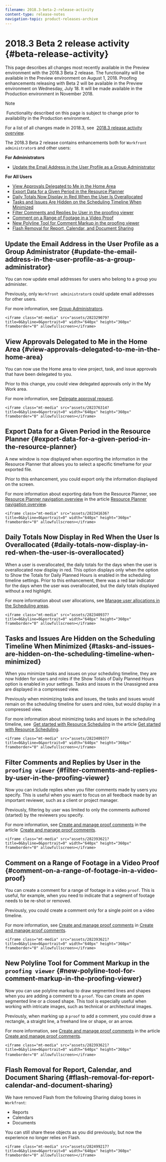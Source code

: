 ```yaml
---
filename: 2018.3-beta-2-release-activity
content-type: release-notes
navigation-topic: product-releases-archive
---
```





# 2018.3 Beta 2 release activity {#beta-release-activity}

This page describes all changes most recently available in the Preview environment with the 2018.3 Beta 2 release.&nbsp;The functionality will be available in the Preview environment on August 1, 2018.&nbsp;Proofing enhancements releasing with Beta 2 will be available in the Preview environment on Wednesday, July 18. It will be made available in&nbsp;the Production environment in November 2018.


>[!NOTE]
>
>&nbsp;Functionality described on this page is subject to change prior to availability in the Production environment.


For a list of all changes made in 2018.3, see&nbsp; [2018.3 release activity overview](2018.3-release-activity-overview.md).


The 2018.3 Beta 2 release contains enhancements both for `Workfront administrator`s and other users:


**For Administrators** 



* [Update the Email Address in the User Profile as a Group Administrator](#update-user-email-addresses-as-a-group-administrator) 


**For All Users** 



* [View Approvals Delegated to Me in the Home Area](#view-approvals-delegated-to-me-in-the-home-area) 
* [Export Data for a Given Period in the Resource Planner](#export-data-for-a-given-period-in-the-resource-planner) 
* [Daily Totals Now Display in Red When the User Is Overallocated](#daily-totals-now-display-in-red-when-the-user-is-overallocated) 
* [Tasks and Issues Are Hidden on the Scheduling Timeline When Minimized](#tasks-and-issues-are-hidden-on-the-scheduling-timeline-when-minimized) 
* [Filter Comments and Replies by User in the proofing viewer](#filter-comments-and-replies-by-user-in-the-proofing-viewer) 
* [Comment on a Range of Footage in a Video Proof](#comment-on-a-range-of-footage-in-a-video-proof) 
* [New Polyline Tool for Comment Markup in the proofing viewer](#new-polyline-tool-for-comment-markup-in-the-proofing-viewer) 
* [Flash Removal for Report, Calendar, and Document Sharing](#flash-removal-for-report-calendar-and-document-sharing) 




## Update the Email Address in the User Profile as a Group Administrator {#update-the-email-address-in-the-user-profile-as-a-group-administrator}

You can now update email addresses for users who belong to a group you administer.&nbsp;


Previously, only `Workfront administrator`s could update email addresses for other users.&nbsp;


For more information, see [Group Administrators](group-administrators.md).


`<iframe class="mt-media" src="assets/282329079?title=0&byline=0&portrait=0" width="640px" height="360px" frameborder="0" allowfullscreen></iframe>` 


## View Approvals Delegated to Me in the Home Area {#view-approvals-delegated-to-me-in-the-home-area}

You can now use the Home area to view project, task, and issue approvals that have been delegated to you.


Prior to this change, you could view delegated approvals only in the My Work area.


For more information, see [Delegate approval request](delegate-approval-requests.md).


`<iframe class="mt-media" src="assets/282376314?title=0&byline=0&portrait=0" width="640px" height="360px" frameborder="0" allowfullscreen></iframe>` 


## Export Data for a Given Period in the Resource Planner {#export-data-for-a-given-period-in-the-resource-planner}

A new window is now displayed when exporting the information in the Resource Planner that allows you to select a specific timeframe for your exported file.


Prior to this enhancement, you could export only the information displayed on the screen.


For more information about exporting data from the Resource Planner, see [Resource Planner navigation overview](resource-planner-navigation.md)&nbsp;in the article [Resource Planner navigation overview](resource-planner-navigation.md).


`<iframe class="mt-media" src="assets/282341636?title=0&byline=0&portrait=0" width="640px" height="360px" frameborder="0" allowfullscreen></iframe>` 


## Daily Totals Now Display in Red When the User Is Overallocated {#daily-totals-now-display-in-red-when-the-user-is-overallocated}

When a user is overallocated, the daily totals for the days when the user is overallocated now display in red.&nbsp;This option displays only when the option to Show the Totals for Daily Planned Hours is enabled in the scheduling timeline settings. Prior to this enhancement, there was a red bar indicator for the days when the user was overallocated, but the daily totals displayed without a red highlight.


For more information about user allocations, see [Manage user allocations in the Scheduling areas](manage-allocations-scheduling-areas.md).


`<iframe class="mt-media" src="assets/282340937?title=0&byline=0&portrait=0" width="640px" height="360px" frameborder="0" allowfullscreen></iframe>` 


## Tasks and Issues Are Hidden on the Scheduling Timeline When Minimized {#tasks-and-issues-are-hidden-on-the-scheduling-timeline-when-minimized}

When you minimize tasks and issues on your scheduling timeline, they are now hidden for users and roles if the Show Totals of Daily Planned Hours option is enabled in your settings. Tasks and issues in the Unassigned area are displayed in a compressed view.


Previously when minimizing tasks and issues, the tasks and issues would remain on the scheduling timeline for users and roles, but would display in a compressed view.


For more information about minimizing tasks and issues in the scheduling timeline, see&nbsp; [Get started with Resource Scheduling](get-started-resource-scheduling.md)&nbsp;in the article [Get started with Resource Scheduling](get-started-resource-scheduling.md).


`<iframe class="mt-media" src="assets/282340937?title=0&byline=0&portrait=0" width="640px" height="360px" frameborder="0" allowfullscreen></iframe>` 


## Filter Comments and Replies by User in the `proofing viewer` {#filter-comments-and-replies-by-user-in-the-proofing-viewer}

Now you can include replies when you filter comments made by users you specify. This is useful when you want to focus on all feedback made by an important reviewer, such as a client or project manager.


Previously, filtering by user was limited to only the comments authored (started) by the reviewers you specify.


For more information, see [Create and manage proof comments](create-manage-proof-comments.md) in the article&nbsp; [Create and manage proof comments](create-manage-proof-comments.md).


`<iframe class="mt-media" src="assets/282393621?title=0&byline=0&portrait=0" width="640px" height="360px" frameborder="0" allowfullscreen></iframe>` 


## Comment on a Range of Footage in a Video Proof {#comment-on-a-range-of-footage-in-a-video-proof}

You can create a comment for a range of footage in a video `proof`. This is useful, for example, when you need to indicate that a segment of footage needs to be re-shot or removed.


Previously, you could create a comment only for a single point on a video timeline.


For more information, see [Create and manage proof comments](create-manage-proof-comments.md) in [Create and manage proof comments](create-manage-proof-comments.md).


`<iframe class="mt-media" src="assets/282393621?title=0&byline=0&portrait=0" width="640px" height="360px" frameborder="0" allowfullscreen></iframe>` 


## New Polyline Tool for Comment Markup in the `proofing viewer` {#new-polyline-tool-for-comment-markup-in-the-proofing-viewer}

Now you can use polyline markup to draw segmented lines and shapes when you are adding a comment to a `proof`. You can create an open segmented line or a closed shape. This tool is especially useful when working with intricate images, such as technical or architectural images.


Previously, when marking up a `proof` to add a comment, you could draw a rectangle, a straight line, a freehand line or shape, or an arrow.


For more information, see [Create and manage proof comments](create-manage-proof-comments.md) in the article [Create and manage proof comments](create-manage-proof-comments.md).


`<iframe class="mt-media" src="assets/282393621?title=0&byline=0&portrait=0" width="640px" height="360px" frameborder="0" allowfullscreen></iframe>`&nbsp;


## Flash Removal for Report, Calendar, and Document Sharing {#flash-removal-for-report-calendar-and-document-sharing}

We have removed Flash from the following Sharing dialog boxes in `Workfront`:



* Reports
* Calendars
* Documents


You can still share these objects as you did previously, but now the experience no longer relies on&nbsp;Flash.


`<iframe class="mt-media" src="assets/282499217?title=0&byline=0&portrait=0" width="640px" height="360px" frameborder="0" allowfullscreen></iframe>` 
